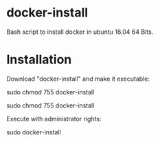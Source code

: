 # docker-install

Bash script to install docker in ubuntu 16.04 64 Bits.
# Installation

Download "docker-install" and make it executable:

   sudo chmod 755 docker-install

sudo chmod 755 docker-install

Execute with administrator rights:

sudo docker-install
